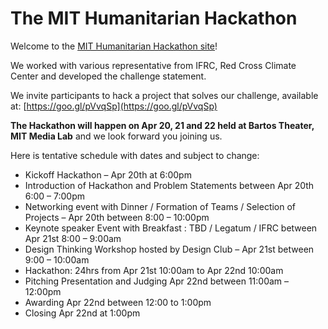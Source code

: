 # The MIT Humanitarian Hackathon

Welcome to the [MIT Humanitarian Hackathon site](https://mitmedialab.github.io/MIT-Humanitarian-Hack)! 

We worked with various representative from IFRC, Red Cross Climate Center and developed the challenge statement. 

We invite participants to hack a project that solves our challenge, available at: [https://goo.gl/pVvqSp](https://goo.gl/pVvqSp)


**The Hackathon will happen on Apr 20, 21 and 22 held at Bartos Theater, MIT Media Lab** and we look forward you joining us.

Here is tentative schedule with dates and subject to change:

* Kickoff Hackathon – Apr 20th at 6:00pm
* Introduction of Hackathon and Problem Statements between Apr 20th 6:00 – 7:00pm
* Networking event with Dinner / Formation of Teams / Selection of Projects – Apr 20th between 8:00 – 10:00pm
* Keynote speaker Event with Breakfast :  TBD / Legatum / IFRC between Apr 21st 8:00 – 9:00am 
* Design Thinking Workshop hosted by Design Club – Apr 21st between 9:00 – 10:00am
* Hackathon:  24hrs from Apr 21st 10:00am to Apr 22nd 10:00am
* Pitching Presentation and Judging Apr 22nd between 11:00am – 12:00pm
* Awarding Apr 22nd between 12:00 to 1:00pm
* Closing Apr 22nd at 1:00pm
